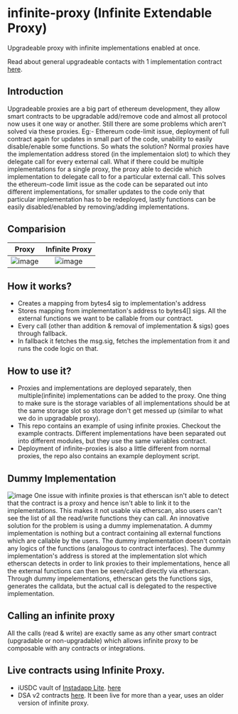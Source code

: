 # infinite-proxy (Infinite Extendable Proxy)

Upgradeable proxy with infinite implementations enabled at once.

Read about general upgradeable contacts with 1 implementation contract [here](https://docs.openzeppelin.com/upgrades-plugins/1.x/writing-upgradeable).

## Introduction
Upgradeable proxies are a big part of ethereum development, they allow smart contracts to be upgradable add/remove code and almost all protocol now uses it one way or another. Still there are some problems which aren't solved via these proxies. Eg:- Ethereum code-limit issue, deployment of full contract again for updates in small part of the code, unability to easily disable/enable some functions.
So whats the solution? Normal proxies have the implementation address stored (in the implementaion slot) to which they delegate call for every external call. What if there could be multiple implementations for a single proxy, the proxy able to decide which implementation to delegate call to for a particular external call. This solves the ethereum-code limit issue as the code can be separated out into different implementations, for smaller updates to the code only that particular implementation has to be redeployed, lastly functions can be easily disabled/enabled by removing/adding implementations.

## Comparision
Proxy                      |  Infinite Proxy
:-------------------------:|:-------------------------:
![image](https://user-images.githubusercontent.com/34437877/163826330-3c67a894-1f6b-4833-8d3d-7ad947407b3d.png) | ![image](https://user-images.githubusercontent.com/34437877/163826362-4bf95d26-3914-4cc5-900b-4ab610ff1959.png)


## How it works?
- Creates a mapping from bytes4 sig to implementation's address
- Stores mapping from implementation's address to bytes4[] sigs. All the external functions we want to be callable from our contract.
- Every call (other than addition & removal of implementation & sigs) goes through fallback.
- In fallback it fetches the msg.sig, fetches the implementation from it and runs the code logic on that.

## How to use it?
- Proxies and implementations are deployed separately, then multiple(infinite) implementations can be added to the proxy. One thing to make sure is the storage variables of all implementations should be at the same storage slot so storage don't get messed up (similar to what we do in upgradable proxy).
- This repo contains an example of using infinite proxies. Checkout the example contracts. Different implementations have been separated out into different modules, but they use the same variables contract.
- Deployment of infinite-proxies is also a little different from normal proxies, the repo also contains an example deployment script.

## Dummy Implementation
![image](https://user-images.githubusercontent.com/34437877/163826774-44645c4c-801d-4232-b42c-cd0b079987fa.png)
One issue with infinite proxies is that etherscan isn't able to detect that the contract is a proxy and hence isn't able to link it to the implementations. This makes it not usable via etherscan, also users can't see the list of all the read/write functions they can call.
An innovative solution for the problem is using a dummy implemenatation. A dummy implementation is nothing but a contract containing all external functions which are callable by the users. The dummy implementation doesn't contain any logics of the functions (analogous to contract interfaces). The dummy implementation's address is stored at the implementation slot which etherscan detects in order to link proxies to their implementations, hence all the external functions can then be seen/called directly via etherscan. Through dummy impelementations, etherscan gets the functions sigs, generates the calldata, but the actual call is delegated to the respective implementation.

## Calling an infinite proxy
All the calls (read & write) are exactly same as any other smart contract (upgradable or non-upgradable) which allows infinite proxy to be composable with any contracts or integrations.

## Live contracts using Infinite Proxy.
- iUSDC vault of [Instadapp Lite](https://lite.instadapp.io/). [here](https://etherscan.io/address/0xc8871267e07408b89aA5aEcc58AdCA5E574557F8)
- DSA v2 contracts [here](https://github.com/Instadapp/dsa-contracts/tree/master/contracts/v2). It been live for more than a year, uses an older version of infinite proxy.

